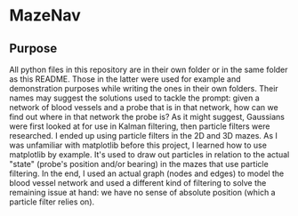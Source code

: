 # MazeNav

## Purpose
All python files in this repository are in their own folder or in the same folder as this README. Those in the latter were used for example and demonstration purposes while 
writing the ones in their own folders. Their names may suggest the solutions used to tackle the prompt: given a network of blood vessels and a probe that is in that network,
how can we find out where in that network the probe is? As it might suggest, Gaussians were first looked at for use in Kalman filtering, then particle filters were researched.
I ended up using particle filters in the 2D and 3D mazes. As I was unfamiliar with matplotlib before this project, I learned how to use matplotlib by example. It's used to draw
out particles in relation to the actual "state" (probe's position and/or bearing) in the mazes that use particle filtering. In the end, I used an actual graph (nodes and edges)
to model the blood vessel network and used a different kind of filtering to solve the remaining issue at hand: we have no sense of absolute position (which a particle filter 
relies on). 